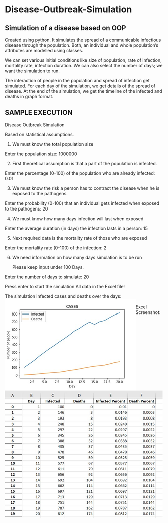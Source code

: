 # Disease-Outbreak-Simulation
## Simulation of a disease based on OOP

Created using python. It simulates the spread of a communicable infectious disease through the population. Both, an individual and whole population’s attributes are modelled using classes.

We can set various initial conditions like size of population, rate of infection, mortality rate, infection duration. We can also select the number of days; we want the simulation to run.

The interaction of people in the population and spread of infection get simulated. For each day of the simulation, we get details of the spread of disease.
At the end of the simulation, we get the timeline of the infected and deaths in graph format.


## SAMPLE EXECUTION

Disease Outbreak Simulation

Based on statistical assumptions.
1. We must know the total population size

Enter the population size: 1000000

2. First theoretical assumption is that a part of the population is infected.

Enter the percentage (0-100) of the population who are already infected: 0.01

3. We must know the risk a person has to contract the disease when he is exposed to the pathogens.

Enter the probability (0-100) that an individual gets infected when exposed to the pathogens: 20

4. We must know how many days infection will last when exposed

Enter the average duration (in days) the infection lasts in a person: 15

5. Next required data is the mortality rate of those who are exposed

Enter the mortality rate (0-100) of the infection: 2

6. We need information on how many days simulation is to be run

   Please keep input under 100 Days.

Enter the number of days to simulate: 20


Press enter to start the simulation
All data in the Excel file!

The simulation infected cases and deaths over the days:
<br/>
<img align="left" src="https://github.com/prateekmaj21/Disease-Outbreak-Simulation/blob/main/Graph.jpg">
<BR>
Excel Screenshot:

![Screenshot](https://github.com/prateekmaj21/Disease-Outbreak-Simulation/blob/main/Data.jpg)

